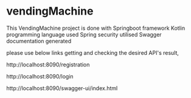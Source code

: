 # vendingMachine

This VendingMachine project is done with Springboot framework Kotlin programming language used Spring security utilised Swagger documentation generated

please use below links getting and checking the desired API's result,

http://localhost:8090/registration

http://localhost:8090/login

http://localhost:8090/swagger-ui/index.html
